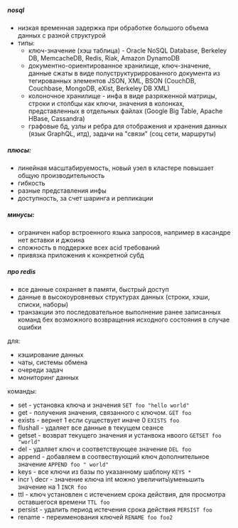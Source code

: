 ##### nosql
- низкая временная задержка при обработке большого объема данных с разной структурой
- типы:
    - ключ-значение (хэш таблица) - Oracle NoSQL Database, Berkeley DB, MemcacheDB, Redis, Riak, Amazon DynamoDB
    - документно-ориентированное хранилище, ключ-значение, данные сжаты в виде полуструктуриррованного документа из тегированных элементов JSON, XML, BSON (CouchDB, Couchbase, MongoDB, eXist, Berkeley DB XML)
    - колоночное хранилище - инфа в виде разряженной матрицы, строки и столбцы как ключи, значения в колонках, представленных в отдельных файлах (Google Big Table, Apache HBase, Cassandra)
    - графовые бд, узлы и ребра для отображения и хранения данных (язык GraphQL, итд), задачи на "связи" (соц сети, маршруты)

##### плюсы:
- линейная масштабируемость, новый узел в кластере повышает общую производительность
- гибкость
- разные представления инфы
- доступность, за счет шаринга и репликации

##### минусы:
- ограничен набор встроенного языка запросов, например в касандре нет вставки и джоина
- сложность в поддержке всех acid требований
- привязка приложения к конкретной субд

##### про redis
- все данные сохраняет в памяти, быстрый доступ
- данные в высокоуровневых структурах данных (строки, хэши, списки, наборы)
- транзакции это последовательное выполнение ранее записанных команд бех возможного возвращения исходного состояния в случае ошибки

для:
- кэширование данных
- чаты, системы обмена
- очереди задач
- мониторинг данных

команды:
- set - установка ключа и значения `SET foo "hello world"`
- get -  получения значения, связанного с ключом.  `GET foo`
- exists - вернет 1 если существует иначе 0 `EXISTS foo`
- flushall -  удаляет все данные в текущем сеансе
- getset - возврат текущего значения и устанвока нвоого `GETSET foo "world" `
- del - удаляет ключ и соответствующее значение `DEL foo`
- append - добавляем в соотвествующий ключ дополнительное значение `APPEND foo " world"`
- keys - все ключи из базы по указанному шаблону `KEYS *`
- incr \ decr -  значение ключа int можно увеличить\уменьшить значение на 1 `INCR foo`
- ttl - ключ установлен с истечением срока действия, для просмотра оставшегося времени `TTL foo`
- persist - удалить период истечения срока действия `PERSIST foo`
- rename - переименования ключей `RENAME foo foo2`
